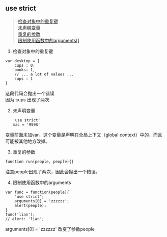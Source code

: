 ## use strict
>[检查对象中的重复键](#one)  
>[未声明变量](#two)  
>[重复的参数](#three)  
>[限制使用函数中的arguments[]](#four)  


1. 检查对象中的重复键[](id='one')
```
var desktop = {
    cups : 0,
    books: 1,
    // ... a lot of values ...
    cups : 1
}
```
这段代码会抛出一个错误  
因为 cups 出现了两次

2. 未声明变量[](id='two')

    ```
    'use strict'
    mac = '999$'
    ```

变量前面未加var，这个变量是声明在全局上下文（global context）中的，而且可能被其他地方改掉。

3. 重复的参数[](id='three')
```
function run(people, people){}
```
注意people出现了两次，因此会抛出一个错误。

4. 限制使用函数中的arguments[](id='four')
```
var func = function(people){
    "use strict";
    arguments[0] = 'zzzzzz';
    alert(people);
}
func('lian');
// alert: 'lian';
```
arguments[0] = 'zzzzzz' 改变了参数people